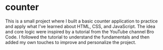 # counter
This is a small project where I built a basic counter application to practice and apply what I've learned about HTML, CSS, and JavaScript. The idea and core logic were inspired by a tutorial from the YouTube channel Bro Code. I followed the tutorial to understand the fundamentals and then added my own touches to improve and personalize the project.
